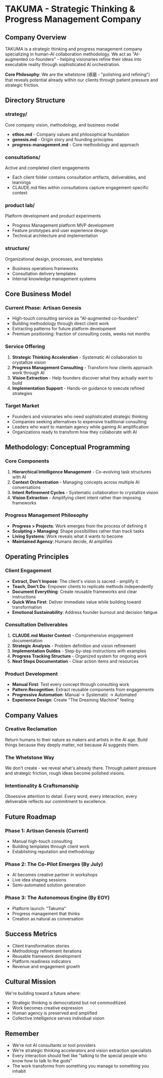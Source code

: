 # TAKUMA - Strategic Thinking & Progress Management Company

## Company Overview
TAKUMA is a strategic thinking and progress management company specializing in human-AI collaboration methodology. We act as "AI-augmented co-founders" - helping visionaries refine their ideas into executable reality through sophisticated AI orchestration.

**Core Philosophy**: We are the whetstone (琢磨 - "polishing and refining") that reveals potential already within our clients through patient pressure and strategic friction.

## Directory Structure

### strategy/
Core company vision, methodology, and business model
- **ethos.md** - Company values and philosophical foundation
- **genesis.md** - Origin story and founding principles
- **progress-management.md** - Core methodology and approach

### consultations/
Active and completed client engagements
- Each client folder contains consultation artifacts, deliverables, and learnings
- CLAUDE.md files within consultations capture engagement-specific context

### product lab/
Platform development and product experiments
- Progress Management platform MVP development
- Feature prototypes and user experience design
- Technical architecture and implementation

### structure/
Organizational design, processes, and templates
- Business operations frameworks
- Consultation delivery templates
- Internal knowledge management systems

## Core Business Model

### Current Phase: Artisan Genesis
- High-touch consulting service as "AI-augmented co-founders"
- Building methodology through direct client work
- Extracting patterns for future platform development
- Premium positioning: fraction of consulting costs, weeks not months

### Service Offering
1. **Strategic Thinking Acceleration** - Systematic AI collaboration to crystallize vision
2. **Progress Management Consulting** - Transform how clients approach work through AI
3. **Vision Extraction** - Help founders discover what they actually want to build
4. **Implementation Support** - Hands-on guidance to execute refined strategies

### Target Market
- Founders and visionaries who need sophisticated strategic thinking
- Companies seeking alternatives to expensive traditional consulting
- Leaders who want to maintain agency while gaining AI amplification
- Organizations ready to transform how they collaborate with AI

## Methodology: Conceptual Programming

### Core Components
1. **Hierarchical Intelligence Management** - Co-evolving task structures with AI
2. **Context Orchestration** - Managing concepts across multiple AI conversations
3. **Intent Refinement Cycles** - Systematic collaboration to crystallize vision
4. **Vision Extraction** - Amplifying client intent rather than imposing frameworks

### Progress Management Philosophy
- **Progress > Projects**: Work emerges from the process of defining it
- **Sculpting > Managing**: Shape possibilities rather than track tasks
- **Living Systems**: Work reveals what it wants to become
- **Maintained Agency**: Humans decide, AI amplifies

## Operating Principles

### Client Engagement
- **Extract, Don't Impose**: The client's vision is sacred - amplify it
- **Teach, Don't Do**: Empower clients to replicate methods independently
- **Document Everything**: Create reusable frameworks and clear instructions
- **Quick Wins First**: Deliver immediate value while building toward transformation
- **Emotional Sustainability**: Address founder burnout and decision fatigue

### Consultation Deliverables
1. **CLAUDE.md Master Context** - Comprehensive engagement documentation
2. **Strategic Analysis** - Problem definition and vision refinement
3. **Implementation Guides** - Step-by-step instructions with examples
4. **Progress Tracking Structure** - Organized system for ongoing work
5. **Next Steps Documentation** - Clear action items and resources

### Product Development
- **Manual First**: Test every concept through consulting work
- **Pattern Recognition**: Extract reusable components from engagements
- **Progressive Automation**: Manual → Systematic → Automated
- **Experience Design**: Create "The Dreaming Machine" feeling

## Company Values

### Creative Reclamation
Return humans to their nature as makers and artists in the AI age. Build things because they deeply matter, not because AI suggests them.

### The Whetstone Way
We don't create - we reveal what's already there. Through patient pressure and strategic friction, rough ideas become polished visions.

### Intentionality & Craftsmanship
Obsessive attention to detail. Every word, every interaction, every deliverable reflects our commitment to excellence.

## Future Roadmap

### Phase 1: Artisan Genesis (Current)
- Manual high-touch consulting
- Building templates through client work
- Establishing reputation and methodology

### Phase 2: The Co-Pilot Emerges (By July)
- AI becomes creative partner in workshops
- Live idea shaping sessions
- Semi-automated solution generation

### Phase 3: The Autonomous Engine (By EOY)
- Platform launch: "Takuma"
- Progress management that thinks
- Creation as natural as conversation

## Success Metrics
- Client transformation stories
- Methodology refinement iterations
- Reusable framework development
- Platform readiness indicators
- Revenue and engagement growth

## Cultural Mission
We're building toward a future where:
- Strategic thinking is democratized but not commoditized
- Work becomes creative expression
- Human agency is preserved and amplified
- Collective intelligence serves individual vision

## Remember
- We're not AI consultants or tool providers
- We're strategic thinking accelerators and vision extraction specialists
- Every interaction should feel like "talking to the special people who know how to talk to the gods"
- The work transforms from something you manage to something you inhabit
